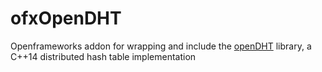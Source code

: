 # ofxOpenDHT
Openframeworks addon for wrapping and include the [openDHT](https://github.com/savoirfairelinux/opendht) library, a C++14 distributed hash table implementation
